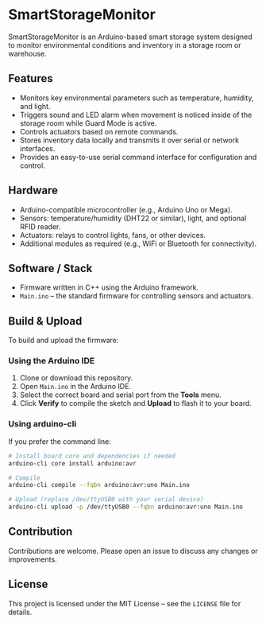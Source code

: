 # SmartStorageMonitor

SmartStorageMonitor is an Arduino-based smart storage system designed to monitor environmental conditions and inventory in a storage room or warehouse.

## Features

- Monitors key environmental parameters such as temperature, humidity, and light.
- Triggers sound and LED alarm when movement is noticed inside of the storage room while Guard Mode is active.
- Controls actuators based on remote commands.
- Stores inventory data locally and transmits it over serial or network interfaces.
- Provides an easy-to-use serial command interface for configuration and control.

## Hardware

- Arduino-compatible microcontroller (e.g., Arduino Uno or Mega).
- Sensors: temperature/humidity (DHT22 or similar), light, and optional RFID reader.
- Actuators: relays to control lights, fans, or other devices.
- Additional modules as required (e.g., WiFi or Bluetooth for connectivity).

## Software / Stack

- Firmware written in C++ using the Arduino framework.
- `Main.ino` – the standard firmware for controlling sensors and actuators.

## Build & Upload

To build and upload the firmware:

### Using the Arduino IDE

1. Clone or download this repository.
2. Open `Main.ino` in the Arduino IDE.
3. Select the correct board and serial port from the **Tools** menu.
4. Click **Verify** to compile the sketch and **Upload** to flash it to your board.

### Using arduino-cli

If you prefer the command line:

```bash
# Install board core and dependencies if needed
arduino-cli core install arduino:avr

# Compile
arduino-cli compile --fqbn arduino:avr:uno Main.ino

# Upload (replace /dev/ttyUSB0 with your serial device)
arduino-cli upload -p /dev/ttyUSB0 --fqbn arduino:avr:uno Main.ino
```

## Contribution

Contributions are welcome. Please open an issue to discuss any changes or improvements.

## License

This project is licensed under the MIT License – see the `LICENSE` file for details.
